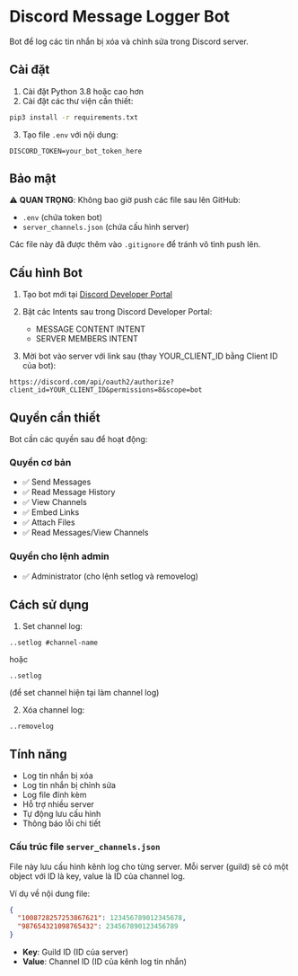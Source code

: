 # Discord Message Logger Bot

Bot để log các tin nhắn bị xóa và chỉnh sửa trong Discord server.

## Cài đặt

1. Cài đặt Python 3.8 hoặc cao hơn
2. Cài đặt các thư viện cần thiết:
```bash
pip3 install -r requirements.txt
```

3. Tạo file `.env` với nội dung:
```
DISCORD_TOKEN=your_bot_token_here
```

## Bảo mật

⚠️ **QUAN TRỌNG**: Không bao giờ push các file sau lên GitHub:
- `.env` (chứa token bot)
- `server_channels.json` (chứa cấu hình server)

Các file này đã được thêm vào `.gitignore` để tránh vô tình push lên.

## Cấu hình Bot

1. Tạo bot mới tại [Discord Developer Portal](https://discord.com/developers/applications)
2. Bật các Intents sau trong Discord Developer Portal:
   - MESSAGE CONTENT INTENT
   - SERVER MEMBERS INTENT

3. Mời bot vào server với link sau (thay YOUR_CLIENT_ID bằng Client ID của bot):
```
https://discord.com/api/oauth2/authorize?client_id=YOUR_CLIENT_ID&permissions=8&scope=bot
```

## Quyền cần thiết

Bot cần các quyền sau để hoạt động:

### Quyền cơ bản
- ✅ Send Messages
- ✅ Read Message History
- ✅ View Channels
- ✅ Embed Links
- ✅ Attach Files
- ✅ Read Messages/View Channels

### Quyền cho lệnh admin
- ✅ Administrator (cho lệnh setlog và removelog)

## Cách sử dụng

1. Set channel log:
```
..setlog #channel-name
```
hoặc
```
..setlog
```
(để set channel hiện tại làm channel log)

2. Xóa channel log:
```
..removelog
```

## Tính năng

- Log tin nhắn bị xóa
- Log tin nhắn bị chỉnh sửa
- Log file đính kèm
- Hỗ trợ nhiều server
- Tự động lưu cấu hình
- Thông báo lỗi chi tiết

### Cấu trúc file `server_channels.json`

File này lưu cấu hình kênh log cho từng server. Mỗi server (guild) sẽ có một object với ID là key, value là ID của channel log.

Ví dụ về nội dung file:

```json
{
  "1008728257253867621": 123456789012345678,
  "987654321098765432": 234567890123456789
}
```

- **Key**: Guild ID (ID của server)
- **Value**: Channel ID (ID của kênh log tin nhắn)
